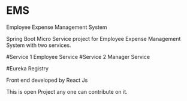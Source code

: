 # EMS
 Employee Expense Management System 

 Spring Boot Micro Service project for Employee Expense Management System   with two services.

 #Service 1
 Employee Service
 #Service 2
 Manager Service

 #Eureka Registry

 Front end developed by React Js

 This is open Project any one can contribute on it.

 
 
